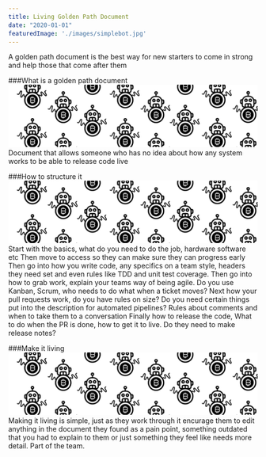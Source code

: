 ```yaml
---
title: Living Golden Path Document
date: "2020-01-01"
featuredImage: './images/simplebot.jpg'
---
```

A golden path document is the best way for new starters to come in strong and help those that come after them
<!-- end -->

###What is a golden path document
![Bot](./images/bot.png)
Document that allows someone who has no idea about how any system works to be able to release code live

###How to structure it
![Bot](./images/bot.png)
Start with the basics, what do you need to do the job, hardware software etc
Then move to access so they can make sure they can progress early
Then go into how you write code, any specifics on a team style, headers they need set and even rules like TDD and unit test coverage.
Then go into how to grab work, explain your teams way of being agile. Do you use Kanban, Scrum, who needs to do what when a ticket moves?
Next how your pull requests work, do you have rules on size? Do you need certain things put into the description for automated pipelines? Rules about comments and when to take them to a conversation
Finally how to release the code, What to do when the PR is done, how to get it to live. Do they need to make release notes?

###Make it living
![Bot](./images/bot.png)
Making it living is simple, just as they work through it encurage them to edit anything in the document they found as a pain point, something outdated that you had to explain to them or just something they feel like needs more detail. Part of the team.